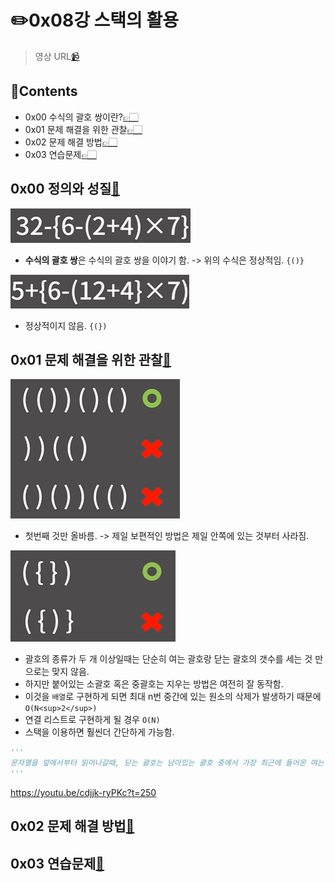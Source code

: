 # ✏️0x08강 스택의 활용

> 영상 URL[📹](https://youtu.be/cdjjk-ryPKc)

## 📑Contents<a id='contents'></a>

* 0x00 수식의 괄호 쌍이란?[👉🏻](#0x00)
* 0x01 문제 해결을 위한 관찰[👉🏻](#0x01)
* 0x02 문제 해결 방법[👉🏻](#0x02)
* 0x03 연습문제[👉🏻](#0x03)

## 0x00 정의와 성질[📑](#contents)<a id='0x00'></a>

![image-20221122174241613](images/image-20221122174241613.png)

* **수식의 괄호 쌍**은 수식의 괄호 쌍을 이야기 함. -> 위의 수식은 정상적임. `{()}`

![image-20221122174320039](images/image-20221122174320039.png)

* 정상적이지 않음. `{(})`

## 0x01 문제 해결을 위한 관찰[📑](#contents)<a id='0x01'></a>

![image-20221122174453033](images/image-20221122174453033.png)

* 첫번째 것만 올바름. -> 제일 보편적인 방법은 제일 안쪽에 있는 것부터 사라짐.

![image-20221122174547249](images/image-20221122174547249.png)

* 괄호의 종류가 두 개 이상일때는 단순히 여는 괄호랑 닫는 괄호의 갯수를 세는 것 만으로는 맞지 않음.
* 하지만 붙어있는 소괄호 혹은 중괄호는 지우는 방법은 여전히 잘 동작함.
* 이것을 `배열`로 구현하게 되면 최대 n번 중간에 있는 원소의 삭제가 발생하기 때문에 `O(N<sup>2</sup>)`
* 연결 리스트로 구현하게 될 경우 `O(N)`
* 스택을 이용하면 훨씬더 간단하게 가능함.

```python
'''
문자열을 앞에서부터 읽어나갈때, 닫는 괄호는 남아있는 괄호 중에서 가장 최근에 들어온 여는 괄호와 짝을 지어 없애버리는 명령이라고 생각해도 된다.
'''
```

https://youtu.be/cdjjk-ryPKc?t=250

## 0x02 문제 해결 방법[📑](#contents)<a id='0x02'></a>



## 0x03 연습문제[📑](#contents)<a id='0x03'></a>



